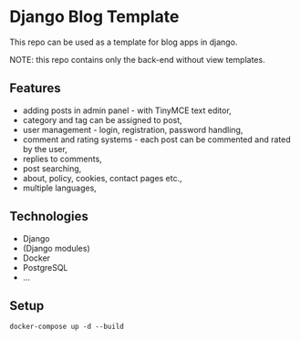 # Django Blog Template

This repo can be used as a template for blog apps in django.

NOTE: this repo contains only the back-end without view templates.

## Features

- adding posts in admin panel - with TinyMCE text editor,
- category and tag can be assigned to post,
- user management - login, registration, password handling,
- comment and rating systems - each post can be commented and rated by the user,
- replies to comments,
- post searching,
- about, policy, cookies, contact pages etc.,
- multiple languages,

## Technologies

- Django
- (Django modules)
- Docker
- PostgreSQL
- ...

## Setup

```
docker-compose up -d --build
```
